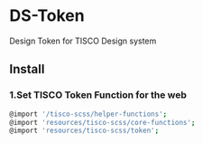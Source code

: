 # DS-Token
Design Token for TISCO Design system

## Install
### 1.Set TISCO Token Function for the web
``` Bash
@import '/tisco-scss/helper-functions';
@import 'resources/tisco-scss/core-functions';
@import 'resources/tisco-scss/token';
```
